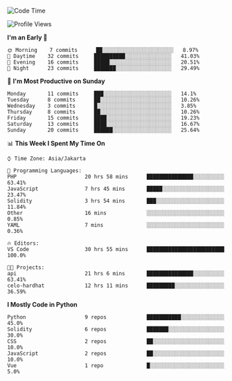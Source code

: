 <!--START_SECTION:waka-->
![Code Time](http://img.shields.io/badge/Code%20Time-1%2C121%20hrs%2033%20mins-blue)

![Profile Views](http://img.shields.io/badge/Profile%20Views-2-blue)

**I'm an Early 🐤** 

```text
🌞 Morning    7 commits      ██░░░░░░░░░░░░░░░░░░░░░░░   8.97% 
🌆 Daytime    32 commits     ██████████░░░░░░░░░░░░░░░   41.03% 
🌃 Evening    16 commits     █████░░░░░░░░░░░░░░░░░░░░   20.51% 
🌙 Night      23 commits     ███████░░░░░░░░░░░░░░░░░░   29.49%

```
📅 **I'm Most Productive on Sunday** 

```text
Monday       11 commits     ███░░░░░░░░░░░░░░░░░░░░░░   14.1% 
Tuesday      8 commits      ██░░░░░░░░░░░░░░░░░░░░░░░   10.26% 
Wednesday    3 commits      █░░░░░░░░░░░░░░░░░░░░░░░░   3.85% 
Thursday     8 commits      ██░░░░░░░░░░░░░░░░░░░░░░░   10.26% 
Friday       15 commits     ████░░░░░░░░░░░░░░░░░░░░░   19.23% 
Saturday     13 commits     ████░░░░░░░░░░░░░░░░░░░░░   16.67% 
Sunday       20 commits     ██████░░░░░░░░░░░░░░░░░░░   25.64%

```


📊 **This Week I Spent My Time On** 

```text
⌚︎ Time Zone: Asia/Jakarta

💬 Programming Languages: 
PHP                      20 hrs 58 mins      ███████████████░░░░░░░░░░   63.41% 
JavaScript               7 hrs 45 mins       █████░░░░░░░░░░░░░░░░░░░░   23.47% 
Solidity                 3 hrs 54 mins       ███░░░░░░░░░░░░░░░░░░░░░░   11.84% 
Other                    16 mins             ░░░░░░░░░░░░░░░░░░░░░░░░░   0.85% 
YAML                     7 mins              ░░░░░░░░░░░░░░░░░░░░░░░░░   0.36%

🔥 Editors: 
VS Code                  30 hrs 55 mins      █████████████████████████   100.0%

🐱‍💻 Projects: 
api                      21 hrs 6 mins       ███████████████░░░░░░░░░░   63.41% 
celo-hardhat             12 hrs 11 mins      █████████░░░░░░░░░░░░░░░░   36.59%

```

**I Mostly Code in Python** 

```text
Python                   9 repos             ███████████░░░░░░░░░░░░░░   45.0% 
Solidity                 6 repos             ███████░░░░░░░░░░░░░░░░░░   30.0% 
CSS                      2 repos             ██░░░░░░░░░░░░░░░░░░░░░░░   10.0% 
JavaScript               2 repos             ██░░░░░░░░░░░░░░░░░░░░░░░   10.0% 
Vue                      1 repo              █░░░░░░░░░░░░░░░░░░░░░░░░   5.0%

```



<!--END_SECTION:waka-->
